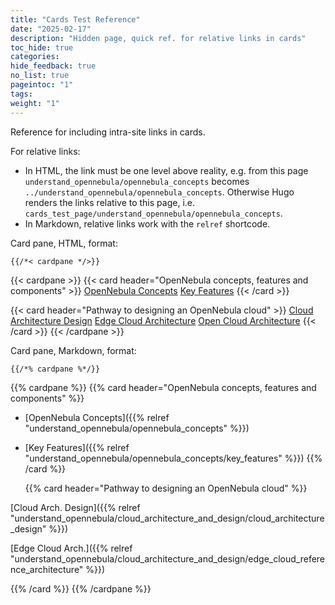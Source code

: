 ```yaml
---
title: "Cards Test Reference"
date: "2025-02-17"
description: "Hidden page, quick ref. for relative links in cards"
toc_hide: true
categories:
hide_feedback: true
no_list: true
pageintoc: "1"
tags:
weight: "1"
---
```


Reference for including intra-site links in cards.

For relative links:

   - In HTML, the link must be one level above reality, e.g. from this page `understand_opennebula/opennebula_concepts` becomes `../understand_opennebula/opennebula_concepts`. Otherwise Hugo renders the links relative to this page, i.e. `cards_test_page/understand_opennebula/opennebula_concepts`.
   - In Markdown, relative links work with the `relref` shortcode.

Card pane, HTML, format:

```go-html-template
{{/*< cardpane */>}}
```

{{< cardpane >}}
   {{< card header="OpenNebula concepts, features and components" >}}
         <inl>
            <a href="../understand_opennebula/opennebula_concepts">OpenNebula Concepts</a>
         </inl>
         <inl>
            <a href="../understand_opennebula/opennebula_concepts/key_features">Key Features</a>
         </inl>
   {{< /card >}}
   <p></p>
   {{< card header="Pathway to designing an OpenNebula cloud" >}}
      <inl>
         <a href="../understand_opennebula/cloud_architecture_and_design/cloud_architecture_design">Cloud Architecture Design</a>
      </inl>
      <inl>
         <a href="../understand_opennebula/cloud_architecture_and_design/edge_cloud_reference_architecture">Edge Cloud Architecture</a>
      </inl>
      <inl>
         <a href="../understand_opennebula/cloud_architecture_and_design/open_cloud_reference_architecture">Open Cloud Architecture</a>
      </inl>
   {{< /card >}}
{{< /cardpane >}}

Card pane, Markdown, format:

```go-html-template
{{/*% cardpane %*/}}
```

{{% cardpane %}}
   {{% card header="OpenNebula concepts, features and components" %}}
- [OpenNebula Concepts]({{% relref "understand_opennebula/opennebula_concepts" %}})
- [Key Features]({{% relref "understand_opennebula/opennebula_concepts/key_features" %}})
   {{% /card %}}

   {{% card header="Pathway to designing an OpenNebula cloud" %}}

[Cloud Arch. Design]({{% relref "understand_opennebula/cloud_architecture_and_design/cloud_architecture_design" %}})

[Edge Cloud Arch.]({{% relref "understand_opennebula/cloud_architecture_and_design/edge_cloud_reference_architecture" %}})

   {{% /card %}}
{{% /cardpane %}}
